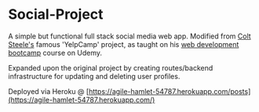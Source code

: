 # Social-Project
A simple but functional full stack social media web app. Modified from [Colt Steele's](https://www.udemy.com/user/coltsteele/) famous 'YelpCamp' project, as taught on his [web development bootcamp](https://www.udemy.com/course/the-web-developer-bootcamp/) course on Udemy.

Expanded upon the original project by creating routes/backend infrastructure for updating and deleting user profiles.

Deployed via Heroku @ [https://agile-hamlet-54787.herokuapp.com/posts](https://agile-hamlet-54787.herokuapp.com/)
